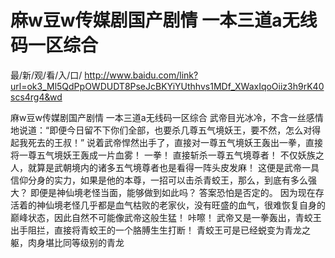 # 麻w豆w传媒剧国产剧情 一本三道a无线码一区综合

最/新/观/看/入/口/ http://www.baidu.com/link?url=ok3_Ml5QdPpOWDUDT8PseJcBKYiYUthhvs1MDf_XWaxIqoOiiz3h9rK40scs4rg4&wd

麻w豆w传媒剧国产剧情 一本三道a无线码一区综合
 武帝目光冰冷，不含一丝感情地说道：“即便今日留不下你们全部，也要杀几尊五气境妖王，要不然，怎么对得起我死去的王叔！”
    说着武帝悍然出手了，直接对一尊五气境妖王轰出一拳，直接将一尊五气境妖王轰成一片血雾！
    一拳！
    直接斩杀一尊五气境尊者！
    不仅妖族之人，就算是武朝境内的诸多五气境尊者也是看得一阵头皮发麻！
    这便是武帝一具信仰分身的实力，如果是他的本尊，一招可以击杀青蛟王，那么，到底有多么强大？
    即便是神仙境老怪当面，能够做到如此吗？
    答案恐怕是否定的。
    因为现在存活着的神仙境老怪几乎都是血气枯败的老家伙，没有旺盛的血气，很难恢复自身的巅峰状态，因此自然不可能像武帝这般生猛！
    咔嚓！
    武帝又是一拳轰出，青蛟王出手阻拦，直接将青蛟王的一个胳膊生生打断！
    青蛟王可是已经蜕变为青龙之躯，肉身堪比同等级别的青龙
